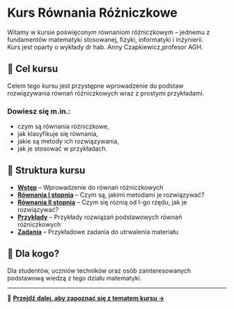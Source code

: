 # Kurs Równania Różniczkowe

Witamy w kursie poświęconym równaniom różniczkowym – jednemu z fundamentów matematyki stosowanej, fizyki, informatyki i inżynierii.  
Kurs jest oparty o wykłady dr hab. Anny Czapkiewicz,profesor AGH.

## 🎯 Cel kursu
Celem tego kursu jest przystępne wprowadzenie do podstaw rozwiązywania równań różniczkowych wraz z prostymi przykładami.

### Dowiesz się m.in.:
- czym są równania różniczkowe,
- jak klasyfikuje się równania,
- jakie są metody ich rozwiązywania,
- jak je stosować w przykładach.

## 🧱 Struktura kursu
- [**Wstęp**](Wstep.md) – Wprowadzenie do równań różniczkowych
- [**Równania I stopnia**](rownania-rzedu-1.md) – Czym są, jakimi metodami je rozwiązywać?
- [**Równania II stopnia**](rownania-rzedu-2.md) – Czym się róznią od I-go rzędu, jak je rozwiązywać?
- [**Przykłady**](przyklady.md) – Przykłady rozwiązań podstawowych równań różniczkowych
- [**Zadania**](zadania.md) – Przykładowe zadania do utrwalenia materiału

## 👥 Dla kogo?
Dla studentów, uczniów techników oraz osób zainteresowanych podstawową wiedzą z tego działu matematyki.

---

📌 [**Przejdź dalej, aby zapoznać się z tematem kursu →**](Wstep.md)
